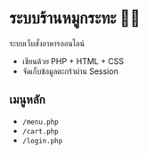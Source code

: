 # ระบบร้านหมูกระทะ 🐷🔥

ระบบเว็บสั่งอาหารออนไลน์
- เขียนด้วย PHP + HTML + CSS
- จัดเก็บข้อมูลตะกร้าผ่าน Session

## เมนูหลัก
- `/menu.php`
- `/cart.php`
- `/login.php`
